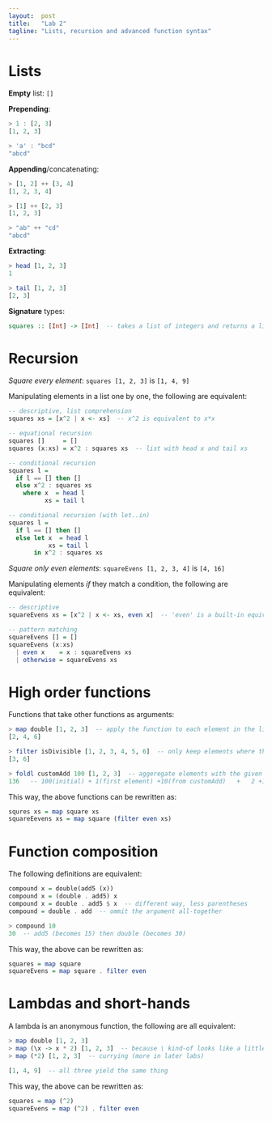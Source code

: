 ```yaml
---
layout:  post
title:   "Lab 2"
tagline: "Lists, recursion and advanced function syntax"
---
```

# Lists

**Empty** list: `[]`

**Prepending**:

```haskell
> 1 : [2, 3]
[1, 2, 3]

> 'a' : "bcd"
"abcd"
```

**Appending**/concatenating:

```haskell
> [1, 2] ++ [3, 4]
[1, 2, 3, 4]

> [1] ++ [2, 3]
[1, 2, 3]

> "ab" ++ "cd"
"abcd"
```

**Extracting**:

```haskell
> head [1, 2, 3]
1

> tail [1, 2, 3]
[2, 3]
```

**Signature** types:

```haskell
squares :: [Int] -> [Int]  -- takes a list of integers and returns a list of integers
```



# Recursion

_Square every element_: `squares [1, 2, 3]` is `[1, 4, 9]`

Manipulating elements in a list one by one, the following are equivalent:

```haskell
-- descriptive, list comprehension
squares xs = [x^2 | x <- xs]  -- x^2 is equivalent to x*x

-- equational recursion
squares []     = []
squares (x:xs) = x^2 : squares xs  -- list with head x and tail xs

-- conditional recursion
squares l =
  if l == [] then []
  else x^2 : squares xs
    where x  = head l
          xs = tail l

-- conditional recursion (with let..in)
squares l =
  if l == [] then []
  else let x  = head l
           xs = tail l
       in x^2 : squares xs
```



_Square only even elements_: `squareEvens [1, 2, 3, 4]` is `[4, 16]`

Manipulating elements _if_ they match a condition, the following are equivalent:

```haskell
-- descriptive
squareEvens xs = [x^2 | x <- xs, even x]  -- 'even' is a built-in equivalent to (x `mod` 2 == 0)

-- pattern matching
squareEvens [] = []
squareEvens (x:xs)
  | even x    = x : squareEvens xs
  | otherwise = squareEvens xs
```



# High order functions

Functions that take other functions as arguments:

```haskell
> map double [1, 2, 3]  -- apply the function to each element in the list
[2, 4, 6]

> filter isDivisible [1, 2, 3, 4, 5, 6]  -- only keep elements where the function returns True
[3, 6]

> foldl customAdd 100 [1, 2, 3]  -- aggeregate elements with the given function starting with the initial value
136   -- 100(initial) + 1(first element) +10(from customAdd)   +   2 +10   +   3 +10
```

This way, the above functions can be rewritten as:

```haskell
squres xs = map square xs
squareEevens xs = map square (filter even xs)
```



# Function composition

The following definitions are equivalent:

```haskell
compound x = double(add5 (x))
compound x = (double . add5) x
compound x = double . add5 $ x  -- different way, less parentheses
compound = double . add  -- ommit the argument all-together

> compound 10
30  -- add5 (becomes 15) then double (becomes 30)
```

This way, the above can be rewritten as:

```haskell
squares = map square
squareEvens = map square . filter even
```



# Lambdas and short-hands

A lambda is an anonymous function, the following are all equivalent:

```haskell
> map double [1, 2, 3]
> map (\x -> x * 2) [1, 2, 3]  -- because \ kind-of looks like a little lambda
> map (*2) [1, 2, 3]  -- currying (more in later labs)

[1, 4, 9]  -- all three yield the same thing
```

This way, the above can be rewritten as:

```haskell
squares = map (^2)
squareEvens = map (^2) . filter even
```
